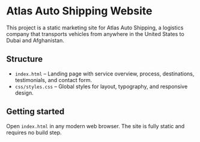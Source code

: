 # Atlas Auto Shipping Website

This project is a static marketing site for Atlas Auto Shipping, a logistics company that transports vehicles from anywhere in the United States to Dubai and Afghanistan.

## Structure

- `index.html` – Landing page with service overview, process, destinations, testimonials, and contact form.
- `css/styles.css` – Global styles for layout, typography, and responsive design.

## Getting started

Open `index.html` in any modern web browser. The site is fully static and requires no build step.
